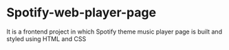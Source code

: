 # Spotify-web-player-page
It is a frontend project in which Spotify theme music player page is built and styled using HTML and CSS
